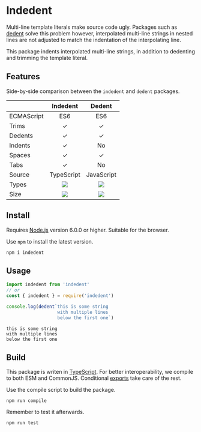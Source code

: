 # Indedent

Multi-line template literals make source code ugly. Packages such as [dedent](https://www.npmjs.com/package/dedent) solve this problem however, interpolated multi-line strings in nested lines are not adjusted to match the indentation of the interpolating line.

This package indents interpolated multi-line strings, in addition to dedenting and trimming the template literal.

## Features

Side-by-side comparison between the `indedent` and `dedent` packages.

|            | Indedent   | Dedent     |
| ---------- | :--------: | :--------: |
| ECMAScript | ES6        | ES6        |
| Trims      | ✓          | ✓          |
| Dedents    | ✓          | ✓          |
| Indents    | ✓          | No         |
| Spaces     | ✓          | ✓          |
| Tabs       | ✓          | No         |
| Source     | TypeScript | JavaScript |
| Types      | <img src="https://img.shields.io/npm/types/indedent"> | <img src="https://img.shields.io/npm/types/dedent"> |
| Size       | <img src="https://img.shields.io/bundlephobia/minzip/indedent"> | <img src="https://img.shields.io/bundlephobia/minzip/dedent"> |

## Install

Requires [Node.js](https://nodejs.org/en/) version 6.0.0 or higher. Suitable for the browser.

Use `npm` to install the latest version.

```
npm i indedent
```

## Usage

```js
import indedent from 'indedent'
// or
const { indedent } = require('indedent')

console.log(dedent`this is some string
                   with multiple lines
                   below the first one`)
```

```
this is some string
with multiple lines
below the first one
```

## Build

This package is writen in [TypeScript](https://www.typescriptlang.org/). For better interoperability, we compile to both ESM and CommonJS. Conditional [exports](https://nodejs.org/api/packages.html#conditional-exports) take care of the rest.

Use the compile script to build the package.

```
npm run compile
```

Remember to test it afterwards.

```
npm run test
```
